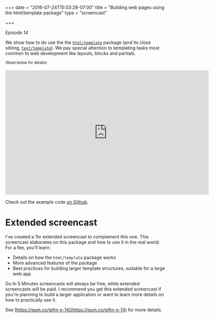 +++
date = "2016-07-24T15:03:28-07:00"
title = "Building web pages using the html/template package"
type = "screencast"

+++

_Episode 14_

We show how to do use the the [`html/template`](https://godoc.org/html/template) package (and its close sibling, [`text/template`](https://godoc.org/text/template)). We pay special attention to templating tasks most common to web development like layouts, blocks and partials.

<!--more-->

<div>
  <small>(Read below for details)</small>
</div>
<br />


<iframe
  class="ytplayer"
  type="text/html"
  width="640"
  height="390"
  src="https://www.youtube.com/embed/Fr5cdsOZfGw?autoplay=0&origin=https://www.goin5minutes.com"
  frameborder="0"
></iframe>

Check out the example code [on Github](https://github.com/arschles/go-in-5-minutes/tree/master/episode14).

# Extended screencast

I've created a 1hr extended screencast to complement this one. This screencast elaborates on this package and how to use it in the real world. For a fee, you'll learn:

- Details on how the `html/template` package works
- More advanced features of the package
- Best practices for building larger template structures, suitable for a large web app

Go In 5 Minutes screencasts will always be free, while extended screencasts will be paid. I recommend you get this extended screencast if you're planning to build a larger application or want to learn more details on how to practically use it.

See [https://gum.co/gifm-x-14](https://gum.co/gifm-x-14) for more details.
